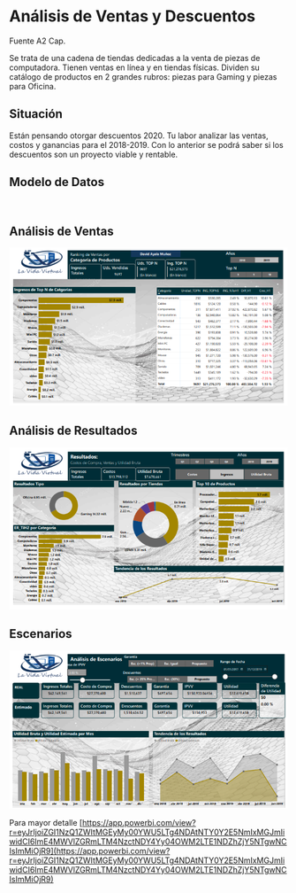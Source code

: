 # Análisis de Ventas y Descuentos


Fuente A2 Cap.

Se trata de una cadena de tiendas dedicadas a la  venta de piezas de computadora. Tienen ventas en línea y en tiendas físicas. Dividen su 
catálogo de productos en 2 grandes rubros: piezas para Gaming y piezas para Oficina.

## Situación

Están pensando otorgar descuentos 2020. Tu labor analizar las ventas, costos y ganancias para el 2018-2019. Con lo anterior se podrá saber si los descuentos son un proyecto viable y rentable.

## Modelo de Datos
![]()

## Análisis de Ventas

![](https://github.com/DaM16/Portafolio/blob/65ee3caa7b28dc4a7fbec13b9a867b6598054acd/Power%20BI/Ventas%20y%20Descuentos/Dash_1.png)

## Análisis de Resultados

![](https://github.com/DaM16/Portafolio/blob/65ee3caa7b28dc4a7fbec13b9a867b6598054acd/Power%20BI/Ventas%20y%20Descuentos/Dash%202.png)

## Escenarios

![](https://github.com/DaM16/Portafolio/blob/65ee3caa7b28dc4a7fbec13b9a867b6598054acd/Power%20BI/Ventas%20y%20Descuentos/Dash%203.png
)

Para mayor detalle [https://app.powerbi.com/view?r=eyJrIjoiZGI1NzQ1ZWItMGEyMy00YWU5LTg4NDAtNTY0Y2E5NmIxMGJmIiwidCI6ImE4MWVlZGRmLTM4NzctNDY4Yy04OWM2LTE1NDZhZjY5NTgwNCIsImMiOjR9](https://app.powerbi.com/view?r=eyJrIjoiZGI1NzQ1ZWItMGEyMy00YWU5LTg4NDAtNTY0Y2E5NmIxMGJmIiwidCI6ImE4MWVlZGRmLTM4NzctNDY4Yy04OWM2LTE1NDZhZjY5NTgwNCIsImMiOjR9)
